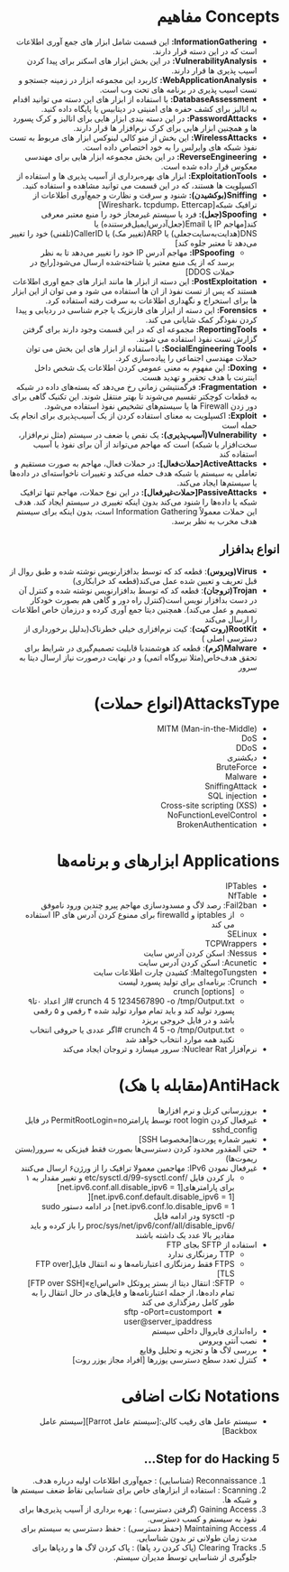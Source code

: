 <div dir="rtl">

# Concepts مفاهیم

- **InformationGathering:** این قسمت شامل ابزار های جمع آوری اطلاعات است که در این دسته قرار دارند.
- **VulnerabilityAnalysis:** در این بخش ابزار های اسکنر برای پیدا کردن اسیب پذیری ها قرار دارند.
- **WebApplicationAnalysis:** کاربرد این مجموعه ابزار در زمینه جستجو و تست اسیب پذیری در برنامه های تحت وب است.
- **DatabaseAssessment:** با استفاده از ابزار های این دسته می توانید اقدام به انالیز برای کشف حفره های امنیتی در دیتابیس یا پایگاه داده کنید.
- **PasswordAttacks:** در این دسته بندی ابزار هایی برای انالیز و کرک پسورد ها و همچنین ابزار هایی برای کرک نرم‌افزار ها قرار دارند.
- **WirelessAttacks:** این بخش از منو کالی لینوکس ابزار های مربوط به تست نفوذ شبکه های وایرلس را به خود اختصاص داده است.
- **ReverseEngineering:** در این بخش مجموعه ابزار هایی برای مهندسی معکوس قرار داده شده است.
- **ExploitationTools:** ابزار های بهره‌برداری از آسیب پذیری ها و استفاده از اکسپلویت ها هستند، که در این قسمت می توانید مشاهده و استفاده کنید.
- **Sniffing(بوکشیدن):** شنود و سرقت و نظارت و جمع‌آوری اطلاعات از ترافیک شبکه[Wireshark، tcpdump، Ettercap]
- **Spoofing(جعل):** فرد یا سیستم غیرمجاز خود را منبع معتبر معرفی کند[مهاجم IP یا Email(جعل‌آدرس‌ایمیل‌فرستنده) یا DNS(هدایت‌به‌سایت‌جعلی) یا ARP(تغییر مک) یا CallerID(تلفنی) خود را تغییر می‌دهد تا معتبر جلوه کند]
    - **IPSpoofing:** مهاجم آدرس IP خود را تغییر می‌دهد تا به نظر برسد که از یک منبع معتبر یا شناخته‌شده ارسال می‌شود[رایج در حملات DDOS]
- **PostExploitation:** این دسته از ابزار ها مانند ابزار های جمع اوری اطلاعات هستند که پس از تست نفوذ از ان ها استفاده می شود و می توان از این ابزار ها برای استخراج و نگهداری اطلاعات به سرقت رفته استفاده کرد.
- **Forensics:** این دسته از ابزار های فارنزیک یا جرم شناسی در ردیابی و پیدا کردن نفوذگر کمک شایانی می کند.
- **ReportingTools:** مجموعه ای که در این قسمت وجود دارند برای گرفتن گزارش تست نفوذ استفاده می شوند.
- **SocialEngineering Tools:** با استفاده از ابزار های این بخش می توان حملات مهندسی اجتماعی را پیاده‌سازی کرد.
- **Doxing:** این مفهوم به معنی عمومی کردن اطلاعات یک شخص داخل اینترنت با هدف تحقیر و تهدید هست.
- **Fragmentation:** فرگمنتیشن زمانی رخ می‌دهد که بسته‌های داده در شبکه به قطعات کوچکتر تقسیم می‌شوند تا بهتر منتقل شوند. این تکنیک گاهی برای دور زدن Firewall ها یا سیستم‌های تشخیص نفوذ استفاده می‌شود.
- **Exploit:** اکسپلویت به معنای استفاده کردن از یک آسیب‌پذیری برای انجام یک حمله است
- **Vulnerability(آسیب‌پذیری):** یک نقص یا ضعف در سیستم (مثل نرم‌افزار، سخت‌افزار یا شبکه) است که مهاجم می‌تواند از آن برای نفوذ یا آسیب استفاده کند
- **ActiveAttacks[حملات‌فعال]:** در حملات فعال، مهاجم به صورت مستقیم و تعاملی به سیستم یا شبکه هدف حمله می‌کند و تغییرات ناخواسته‌ای در داده‌ها یا سیستم‌ها ایجاد می‌کند.
- **PassiveAttacks[حملات‌غیرفعال]:** در این نوع حملات، مهاجم تنها ترافیک شبکه یا داده‌ها را شنود می‌کند بدون اینکه تغییری در سیستم ایجاد کند. هدف این حملات معمولاً Information Gathering است، بدون اینکه برای سیستم هدف مخرب به نظر برسد.

## انواع بدافزار

- **Virus(ویروس)**: قطعه کد که توسط بدافزارنویس نوشته شده و طبق روال از قبل تعریف و تعیین شده عمل می‌کند(قطعه کد خرابکاری)
- **Trojan(تروجان)**: قطعه کد که توسط بدافزارنویس نوشته شده و کنترل آن در دست بدافزار نویس است(کنترل راه دور و گاهی هم بصورت خودکار تصمیم و عمل می‌کند). همچنین دیتا جمع آوری کرده و درزمان خاص اطلاعات را ارسال می‌کند
- **RootKit(روت کیت)**: کیت نرم‌افزاری خیلی خطرناک(بدلیل برخورداری از دسترسی اصلی )
- **Malware(کرم)**: قطعه کد هوشمندبا قابلیت تصمیم‌گیری در شرایط برای تحقق هدف‌خاص(مثلا نیروگاه اتمی) و در نهایت درصورت نیاز ارسال دیتا به سرور

# AttacksType(انواع حملات)

- MITM (Man-in-the-Middle)
- DoS
- DDoS
- دیکشنری
- BruteForce
- Malware
- SniffingAttack
- SQL injection
- Cross-site scripting (XSS)
- NoFunctionLevelControl
- BrokenAuthentication

# Applications ابزارهای و برنامه‌ها

- IPTables
- NfTable
- Fail2ban: رصد لاگ و مسدودسازی مهاجم پیرو چندین ورود ناموفق
    - از iptables و firewalld برای ممنوع کردن آدرس های IP استفاده می کند
- SELinux
- TCPWrappers
- Nessus: اسکن کردن آدرس سایت
- Acunetic: اسکن کردن آدرس سایت
- MaltegoTungsten: کشیدن چارت اطلاعات سایت
- Crunch: برنامه‌ای برای تولید پسورد لیست
    - crunch <min-len> <max-len> [options]
    - crunch 4 5 1234567890 -o /tmp/Output.txt #از اعداد ۰تا۹ پسورد تولید کند و باید تمام موارد تولید شده ۴ رقمی و ۵ رقمی باشد و در فایل خروجی بریزد
    - crunch 4 5 -o /tmp/Output.txt #اگر عددی یا حروفی انتخاب نکنید همه موارد انتخاب خواهد شد
- نرم‌آفزار Nuclear Rat: سرور میسازد و تروجان ایجاد می‌کند

# AntiHack(مقابله با هک)

- بروزرسانی کرنل و نرم افزارها
- غیرفعال کردن root login توسط پارامترPermitRootLogin=no در فایل sshd_config
- تغییر شماره پورت‌ها[مخصوصا SSH]
- حتی المقدور محدود کردن دسترسی‌ها بصورت فقط فیزیکی به سرور(بستن ریموت‌ها)
- غیرفعال نمودن IPv6: مهاجمین معمولا ترافیک را از ورژن۶ ارسال می‌کنند
    - باز کردن فایل /etc/sysctl.d/99-sysctl.conf و تغییر مقدار به ۱ برای پارامترهای[net.ipv6.conf.all.disable_ipv6 = 1][net.ipv6.conf.default.disable_ipv6 = 1][ net.ipv6.conf.lo.disable_ipv6 = 1] در ادامه دستور sudo sysctl -p ودر ادامه فایل /proc/sys/net/ipv6/conf/all/disable_ipv6 را باز کرده و باید مقادیر بالا عدد یک داشته باشند
- استفاده از SFTP بجای FTP
    - TTP رمزنگاری ندارد
    - FTPS فقط رمزنگاری اعتبارنامه‌ها و نه انتقال فایل[FTP over TLS]
    - SFTP: انتقال دیتا از بستر پروتکل «اس‌اس‌اچ»[FTP over SSH] تمام داده‌ها، از جمله اعتبارنامه‌ها و فایل‌های در حال انتقال را به طور کامل رمزگذاری می کند
        - sftp -oPort=customport user@server_ipaddress
- راه‌اندازی فایروال داخلی سیستم
- نصب آنتی ویروس
- بررسی لاگ ها و تجزیه و تحلیل وقایع
- کنترل تعدد سطح دسترسی یوزرها [افراد مجاز یوزر روت]

# Notations نکات اضافی

- سیستم عامل های رقیب کالی:[سیستم عامل Parrot][سیستم عامل Backbox]

## 5 Step for do Hacking...

1. Reconnaissance (شناسایی) : جمع‌آوری اطلاعات اولیه درباره هدف.
2. Scanning : استفاده از ابزارهای خاص برای شناسایی نقاط ضعف سیستم ها و شبکه ها.
3. Gaining Access (گرفتن دسترسی) : بهره برداری از آسیب پذیری‌ها برای نفوذ به سیستم و کسب دسترسی.
4. Maintaining Access (حفظ دسترسی) : حفظ دسترسی به سیستم برای مدت زمان طولانی تر بدون شناسایی.
5. Clearing Tracks (پاک کردن رد پاها) : پاک کردن لاگ ها و ردپاها برای جلوگیری از شناسایی توسط مدیران سیستم.

</div>
